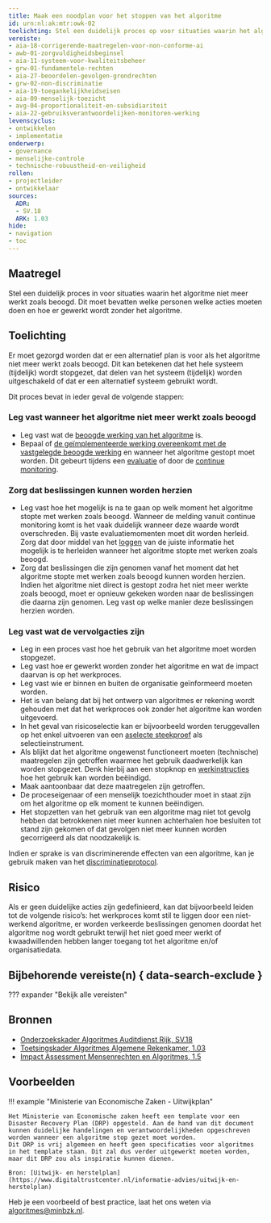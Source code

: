 ```yaml
---
title: Maak een noodplan voor het stoppen van het algoritme
id: urn:nl:ak:mtr:owk-02
toelichting: Stel een duidelijk proces op voor situaties waarin het algoritme niet meer werkt zoals beoogd. Dit moet bevatten welke personen welke acties moeten doen en hoe er gewerkt wordt zonder het algoritme.
vereiste: 
- aia-18-corrigerende-maatregelen-voor-non-conforme-ai
- awb-01-zorgvuldigheidsbeginsel
- aia-11-systeem-voor-kwaliteitsbeheer
- grw-01-fundamentele-rechten
- aia-27-beoordelen-gevolgen-grondrechten
- grw-02-non-discriminatie
- aia-19-toegankelijkheidseisen
- aia-09-menselijk-toezicht
- avg-04-proportionaliteit-en-subsidiariteit
- aia-22-gebruiksverantwoordelijken-monitoren-werking
levenscyclus: 
- ontwikkelen
- implementatie
onderwerp: 
- governance
- menselijke-controle
- technische-robuustheid-en-veiligheid
rollen:
- projectleider
- ontwikkelaar
sources:
  ADR: 
  - SV.18
  ARK: 1.03
hide:
- navigation
- toc
---
```

<!-- Let op! onderstaande regel met 'tags' niet weghalen! Deze maakt automatisch de knopjes op basis van de metadata  -->
<!-- tags -->

## Maatregel
<!-- Vul hier een omschrijving in van wat deze maatregel inhoudt. -->
Stel een duidelijk proces in voor situaties waarin het algoritme niet meer werkt zoals beoogd. Dit moet bevatten welke personen welke acties moeten doen en hoe er gewerkt wordt zonder het algoritme.
  
## Toelichting
Er moet gezorgd worden dat er een alternatief plan is voor als het algoritme niet meer werkt zoals beoogd. Dit kan betekenen dat het hele systeem (tijdelijk) wordt stopgezet, dat delen van het systeem (tijdelijk) worden uitgeschakeld of dat er een alternatief systeem gebruikt wordt. 

Dit proces bevat in ieder geval de volgende stappen:

### Leg vast wanneer het algoritme niet meer werkt zoals beoogd
- Leg vast wat de [beoogde werking van het algoritme](1-pba-02-formuleren-doelstelling.md) is.
- Bepaal of [de geïmplementeerde werking overeenkomt met de vastgelegde beoogde werking](5-ver-01-functioneren-in-lijn-met-doeleinden.md) en wanneer het algoritme gestopt moet worden. Dit gebeurt tijdens een [evaluatie](7-mon-04-evaluatieplan.md) of door de [continue monitoring](7-mon-07-plan-continue-monitoring.md). 

### Zorg dat beslissingen kunnen worden herzien
- Leg vast hoe het mogelijk is na te gaan op welk moment het algoritme stopte met werken zoals beoogd. 
Wanneer de melding vanuit continue monitoring komt is het vaak duidelijk wanneer deze waarde wordt overschreden. 
Bij vaste evaluatiemomenten moet dit worden herleid. 
Zorg dat door middel van het [loggen](4-owk-04-logging.md) van de juiste informatie het mogelijk is te herleiden wanneer het algoritme stopte met werken zoals beoogd. 
- Zorg dat beslissingen die zijn genomen vanaf het moment dat het algoritme stopte met werken zoals beoogd kunnen worden herzien. Indien het algoritme niet direct is gestopt zodra het niet meer werkte zoals beoogd, moet er opnieuw gekeken worden naar de beslissingen die daarna zijn genomen. Leg vast op welke manier deze beslissingen herzien worden. 

### Leg vast wat de vervolgacties zijn
- Leg in een proces vast hoe het gebruik van het algoritme moet worden stopgezet. 
- Leg vast hoe er gewerkt worden zonder het algoritme en wat de impact daarvan is op het werkproces.  
- Leg vast wie er binnen en buiten de organisatie geïnformeerd moeten worden. 
- Het is van belang dat bij het ontwerp van algoritmes er rekening wordt gehouden met dat het werkproces ook zonder het algoritme kan worden uitgevoerd.
- In het geval van risicoselectie kan er bijvoorbeeld worden teruggevallen op het enkel uitvoeren van een [aselecte steekproef](6-imp-02-aselecte-steekproeven.md) als selectieinstrument. 
- Als blijkt dat het algoritme ongewenst functioneert moeten (technische) maatregelen zijn getroffen waarmee het gebruik daadwerkelijk kan worden stopgezet. Denk hierbij aan een stopknop en [werkinstructies](6-imp-01-werkinstructies-gebruikers.md) hoe het gebruik kan worden beëindigd.
- Maak aantoonbaar dat deze maatregelen zijn getroffen.
- De proceseigenaar of een menselijk toezichthouder moet in staat zijn om het algoritme op elk moment te kunnen beëindigen.
- Het stopzetten van het gebruik van een algoritme mag niet tot gevolg hebben dat betrokkenen niet meer kunnen achterhalen hoe besluiten tot stand zijn gekomen of dat gevolgen niet meer kunnen worden gecorrigeerd als dat noodzakelijk is. 

Indien er sprake is van discriminerende effecten van een algoritme, kan je gebruik maken van het [discriminatieprotocol](0-org-15-discriminatieprotocol.md). 
   
## Risico
Als er geen duidelijke acties zijn gedefinieerd, kan dat bijvoorbeeld leiden tot de volgende risico’s: het werkproces komt stil te liggen door een niet-werkend algoritme, er worden verkeerde beslissingen genomen doordat het algoritme nog wordt gebruikt terwijl het niet goed meer werkt of kwaadwillenden hebben langer toegang tot het algoritme en/of organisatiedata. 

## Bijbehorende vereiste(n) { data-search-exclude }
<!-- Let op! onderstaande regel met 'list_vereisten_on_maatregelen_page' niet weghalen! Deze maakt automatisch een lijst van bijbehorende verseisten op basis van de metadata  -->
??? expander "Bekijk alle vereisten"
    <!-- list_vereisten_on_maatregelen_page -->

## Bronnen 
<!-- Vul hier de relevante bronnen in voor deze maatregel -->

- [Onderzoekskader Algoritmes Auditdienst Rijk, SV.18](https://www.rijksoverheid.nl/documenten/rapporten/2023/07/11/onderzoekskader-algoritmes-adr-2023)
- [Toetsingskader Algoritmes Algemene Rekenkamer, 1.03](https://www.rekenkamer.nl/onderwerpen/algoritmes/documenten/publicaties/2024/05/15/het-toetsingskader-aan-de-slag)
- [Impact Assessment Mensenrechten en Algoritmes, 1.5](../hulpmiddelen/IAMA.md)

## Voorbeelden

!!! example "Ministerie van Economische Zaken - Uitwijkplan"

	Het Ministerie van Economische zaken heeft een template voor een Disaster Recovery Plan (DRP) opgesteld. Aan de hand van dit document kunnen duidelijke handelingen en verantwoordelijkheden opgeschreven worden wanneer een algoritme stop gezet moet worden.
	Dit DRP is vrij algemeen en heeft geen specificaties voor algoritmes in het template staan. Dit zal dus verder uitgewerkt moeten worden, maar dit DRP zou als inspiratie kunnen dienen.
	
	Bron: [Uitwijk- en herstelplan](https://www.digitaltrustcenter.nl/informatie-advies/uitwijk-en-herstelplan)


Heb je een voorbeeld of best practice, laat het ons weten via [algoritmes@minbzk.nl](mailto:algoritmes@minbzk.nl).
